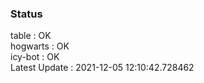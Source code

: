 ### Status


table : OK  
hogwarts : OK  
icy-bot : OK  
Latest Update : 2021-12-05 12:10:42.728462
